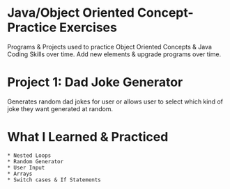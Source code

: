 # Java/Object Oriented Concept-Practice Exercises
Programs & Projects used to practice Object Oriented Concepts & Java Coding Skills over time. Add new elements & upgrade programs over time.

  # Project 1: Dad Joke Generator
  Generates random dad jokes for user or allows user to select which kind of joke they want generated at random.

   # What I Learned & Practiced      
    * Nested Loops    
    * Random Generator     
    * User Input       
    * Arrays    
    * Switch cases & If Statements       
     
    
           
  
   
   
   
   
   
  
 
